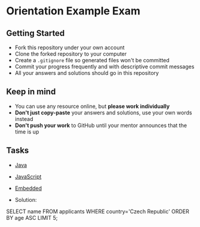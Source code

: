 # Orientation Example Exam

## Getting Started
- Fork this repository under your own account
- Clone the forked repository to your computer
- Create a `.gitignore` file so generated files won't be committed
- Commit your progress frequently and with descriptive commit messages
- All your answers and solutions should go in this repository

## Keep in mind
- You can use any resource online, but **please work individually**
- **Don't just copy-paste** your answers and solutions, use your own words
  instead
- **Don't push your work** to GitHub until your mentor announces that the time
  is up

## Tasks

- [Java](java.md)
- [JavaScript](javascript.md)
- [Embedded](embedded.md)


- Solution:

SELECT name 
FROM applicants 
WHERE country='Czech Republic'
ORDER BY age ASC
LIMIT 5;

